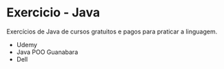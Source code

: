 # Exercicio - Java
 Exercícios de Java de cursos gratuitos e pagos para praticar a linguagem.
- Udemy
- Java POO Guanabara
- Dell
